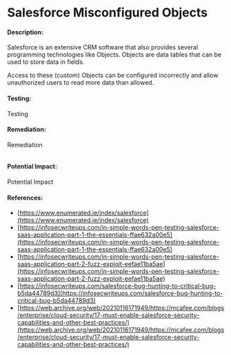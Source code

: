 # Salesforce Misconfigured Objects

#### Description:

Salesforce is an extensive CRM software that also provides several programming technologies like Objects. Objects are data tables that can be used to store data in fields.

Access to these (custom) Objects can be configured incorrectly and allow unauthorized users to read more data than allowed.

#### Testing:

Testing

#### Remediation:

Remediation

<figure><img src="../../.gitbook/assets/salesforce/0.png" alt=""><figcaption></figcaption></figure>


#### Potential Impact:

Potential Impact

#### References:

* [https://www.enumerated.ie/index/salesforce](https://www.enumerated.ie/index/salesforce)
* [https://infosecwriteups.com/in-simple-words-pen-testing-salesforce-saas-application-part-1-the-essentials-ffae632a00e5](https://infosecwriteups.com/in-simple-words-pen-testing-salesforce-saas-application-part-1-the-essentials-ffae632a00e5)
* [https://infosecwriteups.com/in-simple-words-pen-testing-salesforce-saas-application-part-2-fuzz-exploit-eefae11ba5ae](https://infosecwriteups.com/in-simple-words-pen-testing-salesforce-saas-application-part-2-fuzz-exploit-eefae11ba5ae)
* [https://infosecwriteups.com/salesforce-bug-hunting-to-critical-bug-b5da44789d3](https://infosecwriteups.com/salesforce-bug-hunting-to-critical-bug-b5da44789d3)
* [https://web.archive.org/web/20210116171949/https://mcafee.com/blogs/enterprise/cloud-security/17-must-enable-salesforce-security-capabilities-and-other-best-practices/](https://web.archive.org/web/20210116171949/https://mcafee.com/blogs/enterprise/cloud-security/17-must-enable-salesforce-security-capabilities-and-other-best-practices/)
